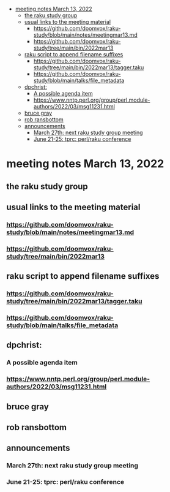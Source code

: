- [meeting notes March 13, 2022](#org7ec0acd)
  - [the raku study group](#org4b7ded8)
  - [usual links to the meeting material](#org57a9e23)
    - [<https://github.com/doomvox/raku-study/blob/main/notes/meetingmar13.md>](#orgbe482dc)
    - [<https://github.com/doomvox/raku-study/tree/main/bin/2022mar13>](#org7404465)
  - [raku script to append filename suffixes](#org7d215fe)
    - [<https://github.com/doomvox/raku-study/tree/main/bin/2022mar13/tagger.taku>](#org65c8116)
    - [<https://github.com/doomvox/raku-study/blob/main/talks/file_metadata>](#orgc236606)
  - [dpchrist:](#org50523c5)
    - [A possible agenda item](#org51914f0)
    - [<https://www.nntp.perl.org/group/perl.module-authors/2022/03/msg11231.html>](#org7f4337b)
  - [bruce gray](#orgfc28361)
  - [rob ransbottom](#orgb6d6d5f)
  - [announcements](#orgfa36b75)
    - [March 27th: next raku study group meeting](#org71a12ac)
    - [June 21-25: tprc: perl/raku conference](#org8871816)


<a id="org7ec0acd"></a>

# meeting notes March 13, 2022


<a id="org4b7ded8"></a>

## the raku study group


<a id="org57a9e23"></a>

## usual links to the meeting material


<a id="orgbe482dc"></a>

### <https://github.com/doomvox/raku-study/blob/main/notes/meetingmar13.md>


<a id="org7404465"></a>

### <https://github.com/doomvox/raku-study/tree/main/bin/2022mar13>


<a id="org7d215fe"></a>

## raku script to append filename suffixes


<a id="org65c8116"></a>

### <https://github.com/doomvox/raku-study/tree/main/bin/2022mar13/tagger.taku>


<a id="orgc236606"></a>

### <https://github.com/doomvox/raku-study/blob/main/talks/file_metadata>


<a id="org50523c5"></a>

## dpchrist:


<a id="org51914f0"></a>

### A possible agenda item


<a id="org7f4337b"></a>

### <https://www.nntp.perl.org/group/perl.module-authors/2022/03/msg11231.html>


<a id="orgfc28361"></a>

## bruce gray


<a id="orgb6d6d5f"></a>

## rob ransbottom


<a id="orgfa36b75"></a>

## announcements


<a id="org71a12ac"></a>

### March 27th: next raku study group meeting


<a id="org8871816"></a>

### June 21-25: tprc: perl/raku conference

